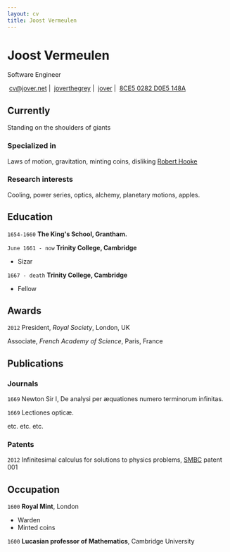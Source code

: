 ```yaml
---
layout: cv
title: Joost Vermeulen
---
```

# Joost Vermeulen
Software Engineer

<div id="webaddress">
  <i class="fas fa-envelope"></i>&nbsp;<a href="mailto:cv@jover.net">cv@jover.net</a> |
  <i class="fab fa-github"></i>&nbsp;<a href="https://github.com/joverthegrey">joverthegrey</a> |
  <i class="fab fa-keybase"></i>&nbsp;<a href="https://keybase.io/jover">jover</a> |
  <i class="fas fa-key"></i>&nbsp;<a href="https://keybase.io/jover/pgp_keys.asc?fingerprint=265729857ba0971e69a7023d8ce50282d0e5148a">8CE5 0282 D0E5 148A</a>

</div>


## Currently

Standing on the shoulders of giants

### Specialized in

Laws of motion, gravitation, minting coins, disliking [Robert Hooke](http://en.wikipedia.org/wiki/Robert_Hooke)


### Research interests

Cooling, power series, optics, alchemy, planetary motions, apples.


## Education

`1654-1660`
__The King's School, Grantham.__

`June 1661 - now`
__Trinity College, Cambridge__

- Sizar

`1667 - death`
__Trinity College, Cambridge__

- Fellow



## Awards

`2012`
President, *Royal Society*, London, UK

Associate, *French Academy of Science*, Paris, France



## Publications

<!-- A list is also available [online](http://scholar.google.co.uk/citations?user=LTOTl0YAAAAJ) -->

### Journals

`1669`
Newton Sir I, De analysi per æquationes numero terminorum infinitas. 

`1669`
Lectiones opticæ.

etc. etc. etc.

### Patents

`2012`
Infinitesimal calculus for solutions to physics problems, [SMBC](http://www.techdirt.com/articles/20121011/09312820678/if-patents-had-been-around-time-newton.shtml) patent 001


## Occupation

`1600`
__Royal Mint__, London

- Warden
- Minted coins

`1600`
__Lucasian professor of Mathematics__, Cambridge University



<!-- ### Footer

Last updated: 5 Nov 2020 18:05-->


